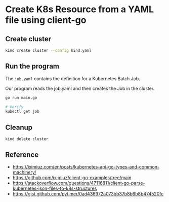 # Create K8s Resource from a YAML file using client-go

## Create cluster

```bash
kind create cluster --config kind.yaml
```

## Run the program

The `job.yaml` contains the definition for a Kubernetes Batch Job.

Our program reads the job.yaml and then creates the Job in the cluster.

```bash
go run main.go

# Verify
kubectl get job
```

## Cleanup

`kind delete cluster`

## Reference

- https://iximiuz.com/en/posts/kubernetes-api-go-types-and-common-machinery/
- https://github.com/iximiuz/client-go-examples/tree/main 
- https://stackoverflow.com/questions/47116811/client-go-parse-kubernetes-json-files-to-k8s-structures
- https://gist.github.com/pytimer/0ad436972a073bb37b8b6b8b474520fc